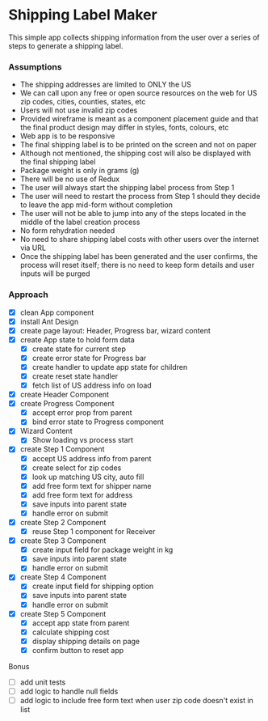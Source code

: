 # Shipping Label Maker

This simple app collects shipping information from the user over a series of steps to generate a shipping label.

### Assumptions

- The shipping addresses are limited to ONLY the US
- We can call upon any free or open source resources on the web for US zip codes, cities, counties, states, etc
- Users will not use invalid zip codes
- Provided wireframe is meant as a component placement guide and that the final product design may differ in styles, fonts, colours, etc
- Web app is to be responsive
- The final shipping label is to be printed on the screen and not on paper
- Although not mentioned, the shipping cost will also be displayed with the final shipping label
- Package weight is only in grams (g)
- There will be no use of Redux
- The user will always start the shipping label process from Step 1
- The user will need to restart the process from Step 1 should they decide to leave the app mid-form without completion
- The user will not be able to jump into any of the steps located in the middle of the label creation process
- No form rehydration needed
- No need to share shipping label costs with other users over the internet via URL
- Once the shipping label has been generated and the user confirms, the process will reset itself; there is no need to keep form details and user inputs will be purged

### Approach

- [x] clean App component
- [x] install Ant Design
- [x] create page layout: Header, Progress bar, wizard content
- [x] create App state to hold form data
  - [x] create state for current step
  - [x] create error state for Progress bar
  - [x] create handler to update app state for children
  - [x] create reset state handler
  - [x] fetch list of US address info on load
- [x] create Header Component
- [x] create Progress Component
  - [x] accept error prop from parent
  - [x] bind error state to Progress component
- [x] Wizard Content
  - [x] Show loading vs process start
- [x] create Step 1 Component
  - [x] accept US address info from parent
  - [x] create select for zip codes
  - [x] look up matching US city, auto fill
  - [x] add free form text for shipper name
  - [x] add free form text for address
  - [x] save inputs into parent state
  - [x] handle error on submit
- [x] create Step 2 Component
  - [x] reuse Step 1 component for Receiver
- [x] create Step 3 Component
  - [x] create input field for package weight in kg
  - [x] save inputs into parent state
  - [x] handle error on submit
- [x] create Step 4 Component
  - [x] create input field for shipping option
  - [x] save inputs into parent state
  - [x] handle error on submit
- [x] create Step 5 Component
  - [x] accept app state from parent
  - [x] calculate shipping cost
  - [x] display shipping details on page
  - [x] confirm button to reset app

Bonus

- [ ] add unit tests
- [ ] add logic to handle null fields
- [ ] add logic to include free form text when user zip code doesn't exist in list
